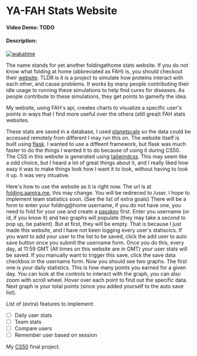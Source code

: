 # YA-FAH Stats Website
#### Video Demo:  TODO
#### Description:
[![wakatime](https://wakatime.com/badge/user/a74de5a2-6029-42fc-af5a-6c68022b44ae/project/018baf29-6c05-4cd2-b960-a2952007eeba.svg)](https://wakatime.com/badge/user/a74de5a2-6029-42fc-af5a-6c68022b44ae/project/018baf29-6c05-4cd2-b960-a2952007eeba)

The name stands for yet another foldingathome stats website. If you do not know what folding at home (abbreviated as FAH) is, you should checkout their [website](https://foldingathome.org/). TLDR is it is a project to simulate how proteins interact with each other, and cause problems. It works by many people contributing their idle usage to running these simulations to help find cures for diseases. As people contribute to these simulations, they get points to gameify the idea.

My website, using FAH's api, creates charts to visualize a specific user's points in ways that I find more useful over the othera (still grea)t FAH stats websites.

These stats are saved in a database, I used [planetscale](https://planetscale.com/) so the data could be accessed remotely from different I may run this on. The website itself is built using [flask](https://flask.palletsprojects.com/). I wanted to use a diffeent framework, but flask was much faster to do the things I wanted it to do because of using it during CS50. The CSS in this website is generated using [tailwindcss](https://tailwindcss.com/). This may seem like a odd choice, but I heard a lot of great things about it, and I really liked how easy it was to make things look how I want it to look, without having to look it up. It was very intuative.

Here's how to use the website as it is right now. The url is at [folding.aamira.me](folding.aamira.me), this may change. You will be redireced to /user. I hope to implement team statistics soon. (See the list of extra goals) There will be a form to enter your folding@home username, if you do not have one, you need to fold for your use and create a [passkey](https://foldingathome.org/support/faq/points/passkey/) first. Enter you username (or id, if you know it) and two graphs will populate (they may take a second to pop up, be patient). But at first, they will be empty. That is because I just made this website, and I have not been logging every user's statiscics. If you want to add your user to the list to be saved, click the add user to auto save button once you submit the username form. Once you do this, every day, at 11:59 GMT (All times on this website are in GMT) your user stats will be saved. If you manually want to trigger this save, click the save data checkbox in the username form. Now you should see two graphs. The first one is your daily statistics. This is how many points you earned for a given day. You can look at the controls to interact with the graph, you can also zoom with scroll wheel. Hover over each point to find out the specific data. Next graph is your total points (since you added yourself to the auto save list).

List of (extra) features to implement:
- [ ] Daily user stats
- [ ] Team stats
- [ ] Compare users
- [ ] Remember user based on session

My [CS50](https://pll.harvard.edu/course/cs50-introduction-computer-science) final project.
